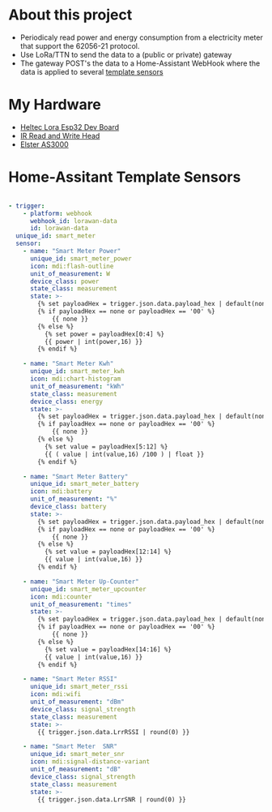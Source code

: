 # About this project
- Periodicaly read power and energy consumption from a electricity meter that support the 62056-21 protocol. 
- Use LoRa/TTN to send the data to a (public or private) gateway 
- The gateway POST's the data to a Home-Assistant WebHook where the data is applied to several [template sensors](https://www.home-assistant.io/integrations/template/)


# My Hardware
- [Heltec Lora Esp32 Dev Board](https://www.bastelgarage.ch/heltec-automation/wifi-lora-32-v2-sx1276-868mhz-mit-oled)
- [IR Read and Write Head](https://www.ebay.de/itm/313460034498)
- [Elster AS3000](https://wiki.volkszaehler.org/hardware/channels/meters/power/edl-ehz/elster_as3000)


# Home-Assitant Template Sensors

```yaml

- trigger:
    - platform: webhook
      webhook_id: lorawan-data
      id: lorawan-data
  unique_id: smart_meter
  sensor:
    - name: "Smart Meter Power"
      unique_id: smart_meter_power
      icon: mdi:flash-outline
      unit_of_measurement: W
      device_class: power
      state_class: measurement
      state: >-
        {% set payloadHex = trigger.json.data.payload_hex | default(none) %}
        {% if payloadHex == none or payloadHex == '00' %}
            {{ none }}
        {% else %}
          {% set power = payloadHex[0:4] %}
          {{ power | int(power,16) }}
        {% endif %}

    - name: "Smart Meter Kwh"
      unique_id: smart_meter_kwh
      icon: mdi:chart-histogram
      unit_of_measurement: "kWh"
      state_class: measurement
      device_class: energy
      state: >-
        {% set payloadHex = trigger.json.data.payload_hex | default(none) %}
        {% if payloadHex == none or payloadHex == '00' %}
            {{ none }}
        {% else %}
          {% set value = payloadHex[5:12] %}
          {{ ( value | int(value,16) /100 ) | float }}
        {% endif %}

    - name: "Smart Meter Battery"
      unique_id: smart_meter_battery
      icon: mdi:battery
      unit_of_measurement: "%"
      device_class: battery
      state: >-
        {% set payloadHex = trigger.json.data.payload_hex | default(none) %}
        {% if payloadHex == none or payloadHex == '00' %}
            {{ none }}
        {% else %}
          {% set value = payloadHex[12:14] %}
          {{ value | int(value,16) }}
        {% endif %}

    - name: "Smart Meter Up-Counter"
      unique_id: smart_meter_upcounter
      icon: mdi:counter
      unit_of_measurement: "times"
      state: >-
        {% set payloadHex = trigger.json.data.payload_hex | default(none) %}
        {% if payloadHex == none or payloadHex == '00' %}
            {{ none }}
        {% else %}
          {% set value = payloadHex[14:16] %}
          {{ value | int(value,16) }}
        {% endif %}

    - name: "Smart Meter RSSI"
      unique_id: smart_meter_rssi
      icon: mdi:wifi
      unit_of_measurement: "dBm"
      device_class: signal_strength
      state_class: measurement
      state: >-
        {{ trigger.json.data.LrrRSSI | round(0) }}

    - name: "Smart Meter  SNR"
      unique_id: smart_meter_snr
      icon: mdi:signal-distance-variant
      unit_of_measurement: "dB"
      device_class: signal_strength
      state_class: measurement
      state: >-
        {{ trigger.json.data.LrrSNR | round(0) }}

```
